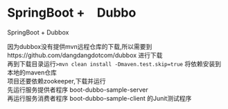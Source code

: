 # SpringBoot +　Dubbo
SpringBoot + Dubbox

因为dubbox没有提供mvn远程仓库的下载,所以需要到https://github.com/dangdangdotcom/dubbox 进行下载  
再到下载目录运行`>mvn clean install -Dmaven.test.skip=true`  将依赖安装到本地的maven仓库  
项目还要依赖zookeeper,下载并运行  
先运行服务提供者程序 boot-dubbo-sample-server  
再运行服务消费者程序 boot-dubbo-sample-client 的Junit测试程序 

